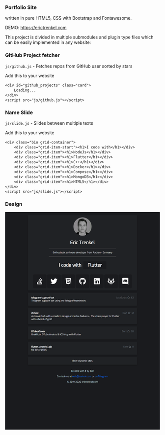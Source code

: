### Portfolio Site

written in pure HTML5, CSS with Bootstrap and Fontawesome.

DEMO: https://erictrenkel.com

This project is divided in multiple submodules and plugin type files which can be easily implemented in any website:

### GitHub Project fetcher

`js/github.js` - Fetches repos from GitHub user sorted by stars

Add this to your website

    <div id="github_projects" class="card">
        Loading...
    </div>
    <script src="js/github.js"></script>

### Name Slide

`js/slide.js` - Slides between multiple texts

Add this to your website

    <div class="bio grid-container">
        <div class="grid-item-start"><h1>I code with</h1></div>
        <div class="grid-item"><h1>NodeJs</h1></div>
        <div class="grid-item"><h1>Flutter</h1></div>
        <div class="grid-item"><h1>C++</h1></div>
        <div class="grid-item"><h1>Docker</h1></div>
        <div class="grid-item"><h1>Compose</h1></div>
        <div class="grid-item"><h1>MongoDB</h1></div>
        <div class="grid-item"><h1>HTML5</h1></div>
    </div>
    <script src="js/slide.js"></script>

### Design

<img src="https://raw.githubusercontent.com/bostrot/portfolio/master/img/erictrenkel.com.png" />
